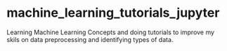# machine_learning_tutorials_jupyter

Learning Machine Learning Concepts and doing tutorials to improve my skils on data preprocessing and identifying types of data.
